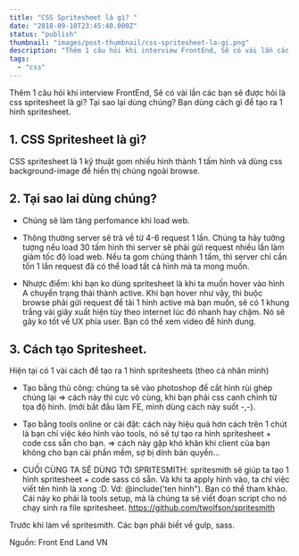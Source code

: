 ```yaml
---
title: "CSS Spritesheet là gì? "
date: "2018-09-10T23:45:40.000Z"
status: "publish"
thumbnail: "images/post-thumbnail/css-spritesheet-la-gi.png"
description: "Thêm 1 câu hỏi khi interview FrontEnd, Sẽ có vài lần các bạn sẽ được hỏi là css spritesheet là gì? Tại sao lại dùng chúng? Bạn dùng cách gì để tạo ra 1 hình spritesheet."
tags:
  - "css"
---
```


Thêm 1 câu hỏi khi interview FrontEnd, Sẽ có vài lần các bạn sẽ được hỏi là css spritesheet là gì? Tại sao lại dùng chúng? Bạn dùng cách gì để tạo ra 1 hình spritesheet.

## 1. CSS Spritesheet là gì?

CSS spritesheet là 1 kỹ thuật gom nhiều hình thành 1 tấm hình và dùng css background-image để hiển thị chúng ngoài browse.

## 2. Tại sao lai dùng chúng?

- Chúng sẽ làm tăng perfomance khi load web.

- Thông thường server sẽ trả về từ 4-6 request 1 lần. Chúng ta hãy tưởng tượng nếu load 30 tấm hình thì server sẽ phải gửi request nhiều lần làm giảm tốc độ load web. Nếu ta gom chúng thành 1 tấm, thì server chỉ cần tốn 1 lần request đã có thể load tất cả hình mà ta mong muốn.

- Nhược điểm: khi bạn ko dùng spritesheet là khi ta muốn hover vào hình A chuyển trạng thái thành active. Khi bạn hover như vậy, thì buộc browse phải gửi request để tải 1 hình active mà bạn muốn, sẽ có 1 khung trắng vài giây xuất hiện tùy theo internet lúc đó nhanh hay chậm. Nó sẽ gây ko tốt về UX phía user. Bạn có thể xem video để hình dung.

## 3. Cách tạo Spritesheet.

Hiện tại có 1 vài cách để tạo ra 1 hình spritesheets (theo cá nhân mình)

- Tạo bằng thủ công: chúng ta sẽ vào photoshop để cắt hình rùi ghép chúng lại
  => cách này thì cực vô cùng, khi bạn phải css canh chỉnh từ tọa độ hình. (mới bắt đầu làm FE, mình dùng cách này suốt -,-).

- Tạo bằng tools online or cài đặt: cách này hiệu quả hơn cách trên 1 chút là bạn chỉ việc kéo hình vào tools, nó sẽ tự tạo ra hình spritesheet + code css sẵn cho bạn.
  => cách này gặp khó khăn khi client của bạn không cho bạn cài phần mềm, sợ bị dính bản quyền...

- CUỐI CÙNG TA SẼ DÙNG TỚI SPRITESMITH: spritesmith sẽ giúp ta tạo 1 hình spritesheet + code sass có sẵn. Và khi ta apply hình vào, ta chỉ việc viết tên hình là xong :D. Vd: @include('ten hinh"). Bạn có thể tham khảo. Cái này ko phải là tools setup, mà là chúng ta sẽ viết đoạn script cho nó chạy sinh ra file spritesheet.
  https://github.com/twolfson/spritesmith

Trước khi làm về spritesmith. Các bạn phải biết về gulp, sass.

Nguồn: Front End Land VN
